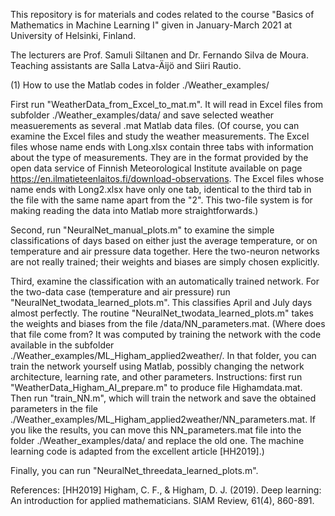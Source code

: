 This repository is for materials and codes related to the course 
"Basics of Mathematics in Machine Learning I" 
given in January-March 2021 at University of Helsinki, Finland. 

The lecturers are Prof. Samuli Siltanen and Dr. Fernando Silva de Moura. 
Teaching assistants are Salla Latva-Äijö and Siiri Rautio. 

(1) How to use the Matlab codes in folder ./Weather_examples/

First run "WeatherData_from_Excel_to_mat.m". It will read in Excel files from subfolder ./Weather_examples/data/ and save selected weather measuerements as several .mat Matlab data files. (Of course, you can examine the Excel files and study the weather measurements. The Excel files whose name ends with Long.xlsx contain three tabs with information about the type of measurements. They are in the format provided by the open data service of Finnish Meteorological Institute available on page https://en.ilmatieteenlaitos.fi/download-observations. The Excel files whose name ends with Long2.xlsx have only one tab, identical to the third tab in the file with the same name apart from the "2". This two-file system is for making reading the data into Matlab more straightforwards.)

Second, run "NeuralNet_manual_plots.m" to examine the simple classifications of days based on either just the average temperature, or on temperature and air pressure data together. Here the two-neuron networks are not really trained; their weights and biases are simply chosen explicitly. 

Third, examine the classification with an automatically trained network. For the two-data case (temperature and air pressure) run "NeuralNet_twodata_learned_plots.m". This classifies April and July days almost perfectly. The routine "NeuralNet_twodata_learned_plots.m" takes the weights and biases from the file /data/NN_parameters.mat. (Where does that file come from? It was computed by training the network with the code available in the subfolder ./Weather_examples/ML_Higham_applied2weather/. In that folder, you can train the network yourself using Matlab, possibly changing the network architecture, learning rate, and other parameters. Instructions: first run "WeatherData_Higham_AI_prepare.m" to produce file Highamdata.mat. Then run "train_NN.m", which will train the network and save the obtained parameters in the file ./Weather_examples/ML_Higham_applied2weather/NN_parameters.mat. If you like the results, you can move this NN_parameters.mat file into the folder ./Weather_examples/data/ and replace the old one. The machine learning code is adapted from the excellent article [HH2019].)

Finally, you can run "NeuralNet_threedata_learned_plots.m".

References: 
[HH2019] Higham, C. F., & Higham, D. J. (2019). Deep learning: An introduction for applied mathematicians. SIAM Review, 61(4), 860-891.
